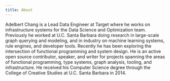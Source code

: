 ```yaml
---
title: About
---
```


Adelbert Chang is a Lead Data Engineer at Target where he works on infrastructure systems for the
Data Science and Optimization team. Previously he worked at U.C. Santa Barbara doing research in
large-scale graph querying and modeling, and in industry on machine learning systems, rule engines,
and developer tools. Recently he has been exploring the intersection of functional programming and
system design. He is an active open source contributor, speaker, and writer for projects spanning
the areas of functional programming, type systems, graph analysis, tooling, and infrastructure. He
received his Computer Science degree through the College of Creative Studies at U.C. Santa Barbara
in 2014.
